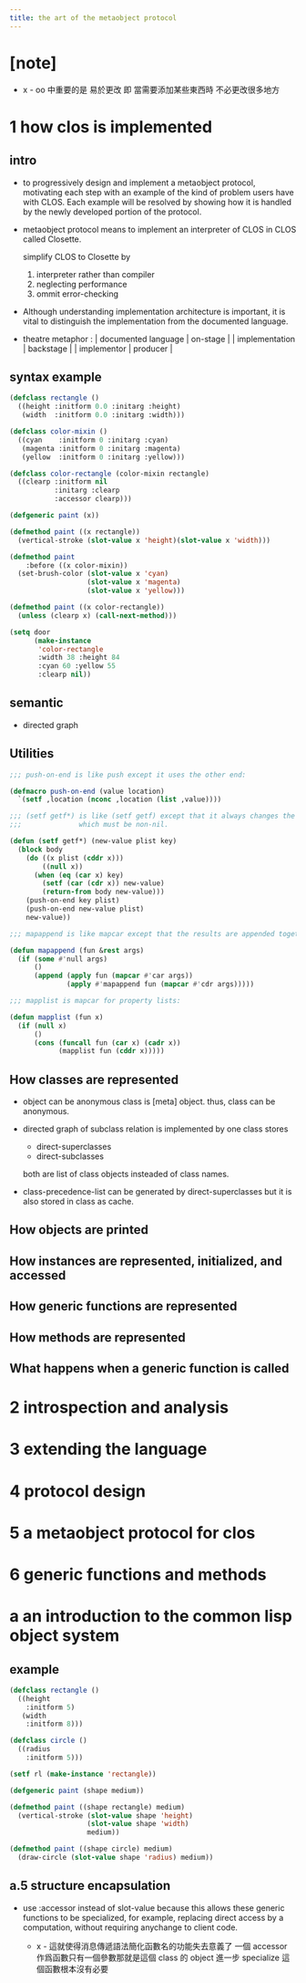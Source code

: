 ```yaml
---
title: the art of the metaobject protocol
---
```


# [note]

- x -
  oo 中重要的是 易於更改
  即 當需要添加某些東西時
  不必更改很多地方

# 1 how clos is implemented

## intro

- to progressively design and implement a metaobject protocol,
  motivating each step with an example
  of the kind of problem users have with CLOS.
  Each example will be resolved by showing
  how it is handled by the newly developed portion of the protocol.

- metaobject protocol means
  to implement an interpreter of CLOS in CLOS
  called Closette.

  simplify CLOS to Closette by
  1. interpreter rather than compiler
  2. neglecting performance
  3. ommit error-checking

- Although understanding implementation architecture is important,
  it is vital to distinguish the implementation
  from the documented language.

- theatre metaphor :
  | documented language | on-stage  |
  | implementation      | backstage |
  | implementor         | producer  |

## syntax example

```lisp
(defclass rectangle ()
  ((height :initform 0.0 :initarg :height)
   (width  :initform 0.0 :initarg :width)))

(defclass color-mixin ()
  ((cyan    :initform 0 :initarg :cyan)
   (magenta :initform 0 :initarg :magenta)
   (yellow  :initform 0 :initarg :yellow)))

(defclass color-rectangle (color-mixin rectangle)
  ((clearp :initform nil
           :initarg :clearp
           :accessor clearp)))

(defgeneric paint (x))

(defmethod paint ((x rectangle))
  (vertical-stroke (slot-value x 'height)(slot-value x 'width)))

(defmethod paint
    :before ((x color-mixin))
  (set-brush-color (slot-value x 'cyan)
                   (slot-value x 'magenta)
                   (slot-value x 'yellow)))

(defmethod paint ((x color-rectangle))
  (unless (clearp x) (call-next-method)))

(setq door
      (make-instance
       'color-rectangle
       :width 38 :height 84
       :cyan 60 :yellow 55
       :clearp nil))
```

## semantic

- directed graph

## Utilities

```lisp
;;; push-on-end is like push except it uses the other end:

(defmacro push-on-end (value location)
  `(setf ,location (nconc ,location (list ,value))))

;;; (setf getf*) is like (setf getf) except that it always changes the list,
;;;              which must be non-nil.

(defun (setf getf*) (new-value plist key)
  (block body
    (do ((x plist (cddr x)))
        ((null x))
      (when (eq (car x) key)
        (setf (car (cdr x)) new-value)
        (return-from body new-value)))
    (push-on-end key plist)
    (push-on-end new-value plist)
    new-value))

;;; mapappend is like mapcar except that the results are appended together:

(defun mapappend (fun &rest args)
  (if (some #'null args)
      ()
      (append (apply fun (mapcar #'car args))
              (apply #'mapappend fun (mapcar #'cdr args)))))

;;; mapplist is mapcar for property lists:

(defun mapplist (fun x)
  (if (null x)
      ()
      (cons (funcall fun (car x) (cadr x))
            (mapplist fun (cddr x)))))
```

## How classes are represented

- object can be anonymous
  class is [meta] object.
  thus, class can be anonymous.

- directed graph of subclass relation
  is implemented by one class stores
  - direct-superclasses
  - direct-subclasses

  both are list of class objects
  insteaded of class names.

- class-precedence-list
  can be generated by direct-superclasses
  but it is also stored in class as cache.

## How objects are printed

## How instances are represented, initialized, and accessed

## How generic functions are represented

## How methods are represented

## What happens when a generic function is called

# 2 introspection and analysis

# 3 extending the language

# 4 protocol design

# 5 a metaobject protocol for clos

# 6 generic functions and methods

# a an introduction to the common lisp object system

## example

```lisp
(defclass rectangle ()
  ((height
    :initform 5)
   (width
    :initform 8)))

(defclass circle ()
  ((radius
    :initform 5)))

(setf rl (make-instance 'rectangle))

(defgeneric paint (shape medium))

(defmethod paint ((shape rectangle) medium)
  (vertical-stroke (slot-value shape 'height)
                   (slot-value shape 'width)
                   medium))

(defmethod paint ((shape circle) medium)
  (draw-circle (slot-value shape 'radius) medium))
```

## a.5 structure encapsulation

- use :accessor instead of slot-value
  because this allows these generic functions to be specialized,
  for example, replacing direct access by a computation,
  without requiring anychange to client code.

  - x -
    這就使得消息傳遞語法簡化函數名的功能失去意義了
    一個 accessor 作爲函數只有一個參數那就是這個 class 的 object
    進一步 specialize 這個函數根本沒有必要
